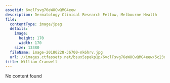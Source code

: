 ```yaml
---
assetid: 6vclFsvg76eWOCwQMG4eew
description: Dermatology Clinical Research Fellow, Melbourne Health
file:
  contentType: image/jpeg
  details:
    image:
      height: 170
      width: 170
    size: 13380
  fileName: image-20180228-36700-nk6hrv.jpg
  url: //images.ctfassets.net/bsux5spekp1p/6vclFsvg76eWOCwQMG4eew/5c23d30f4b350eba854b8c8747960ebe/image-20180228-36700-nk6hrv.jpg
title: William Cranwell
---
```

No content found